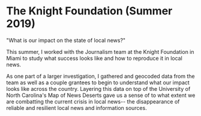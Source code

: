 # The Knight Foundation (Summer 2019)
"What is our impact on the state of local news?"

This summer, I worked with the Journalism team at the Knight Foundation in Miami to study what success looks like and how to reproduce it in local news. 

As one part of a larger investigation, I gathered and geocoded data from the team as well as a couple grantees to begin to understand what our impact looks like across the country. 
Layering this data on top of the University of North Carolina's Map of News Deserts gave us a sense of to what extent we are combatting the current crisis in local news-- the disappearance of reliable and resilient local news and information sources. 
